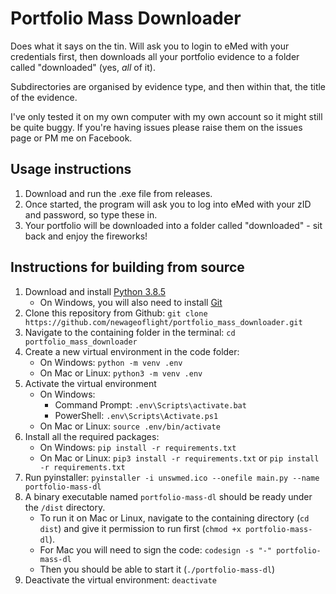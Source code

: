 # Portfolio Mass Downloader

Does what it says on the tin. Will ask you to login to eMed with your credentials first, then downloads all your portfolio evidence to a folder called "downloaded" (yes, *all* of it).

Subdirectories are organised by evidence type, and then within that, the title of the evidence.

I've only tested it on my own computer with my own account so it might still be quite buggy. If you're having issues please raise them on the issues page or PM me on Facebook.

## Usage instructions

1. Download and run the .exe file from releases.
2. Once started, the program will ask you to log into eMed with your zID and password, so type these in.
3. Your portfolio will be downloaded into a folder called "downloaded" - sit back and enjoy the fireworks!

## Instructions for building from source

1. Download and install [Python 3.8.5](https://www.python.org/downloads/release/python-385/)
    - On Windows, you will also need to install [Git](https://git-scm.com/downloads)
2. Clone this repository from Github: `git clone https://github.com/newageoflight/portfolio_mass_downloader.git`
3. Navigate to the containing folder in the terminal: `cd portfolio_mass_downloader`
4. Create a new virtual environment in the code folder:
    - On Windows: `python -m venv .env`
    - On Mac or Linux: `python3 -m venv .env`
5. Activate the virtual environment
    - On Windows:
        - Command Prompt: `.env\Scripts\activate.bat`
        - PowerShell: `.env\Scripts\Activate.ps1`
    - On Mac or Linux: `source .env/bin/activate`
6. Install all the required packages:
    - On Windows: `pip install -r requirements.txt`
    - On Mac or Linux: `pip3 install -r requirements.txt` or `pip install -r requirements.txt`
7. Run pyinstaller: `pyinstaller -i unswmed.ico --onefile main.py --name portfolio-mass-dl`
8. A binary executable named `portfolio-mass-dl` should be ready under the `/dist` directory.
    - To run it on Mac or Linux, navigate to the containing directory (`cd dist`) and give it permission to run first (`chmod +x portfolio-mass-dl`).
    - For Mac you will need to sign the code: `codesign -s "-" portfolio-mass-dl`
    - Then you should be able to start it (`./portfolio-mass-dl`)
9. Deactivate the virtual environment: `deactivate`

